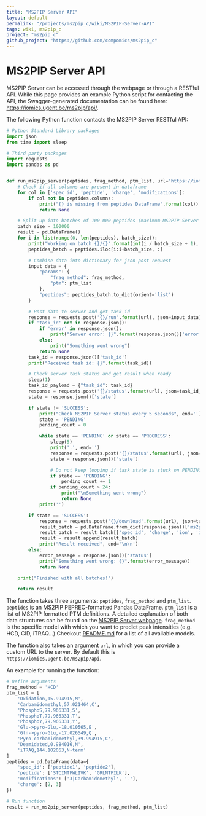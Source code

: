 ```yaml
---
title: "MS2PIP Server API"
layout: default
permalink: "/projects/ms2pip_c/wiki/MS2PIP-Server-API"
tags: wiki, ms2pip_c
project: "ms2pip_c"
github_project: "https://github.com/compomics/ms2pip_c"
---
```


# MS2PIP Server API
MS2PIP Server can be accessed through the webpage or through a RESTful API. While this page provides an example Python script for contacting the API, the Swagger-generated documentation can be found here: https://iomics.ugent.be/ms2pip/api/.

The following Python function contacts the MS2PIP Server RESTful API:
```python
# Python Standard Library packages
import json
from time import sleep

# Third party packages
import requests
import pandas as pd


def run_ms2pip_server(peptides, frag_method, ptm_list, url='https://iomics.ugent.be/ms2pip/api'):
    # Check if all columns are present in dataframe
    for col in ['spec_id', 'peptide', 'charge', 'modifications']:
        if col not in peptides.columns:
            print("{} is missing from peptides DataFrame".format(col))
            return None

    # Split-up into batches of 100 000 peptides (maximum MS2PIP Server accepts per request)
    batch_size = 100000
    result = pd.DataFrame()
    for i in list(range(0, len(peptides), batch_size)):
        print("Working on batch {}/{}".format(int(i / batch_size + 1), len(peptides) // batch_size + 1))
        peptides_batch = peptides.iloc[i:i+batch_size, :]

        # Combine data into dictionary for json post request
        input_data = {
            "params": {
                "frag_method": frag_method,
                "ptm": ptm_list
            },
            "peptides": peptides_batch.to_dict(orient='list')
        }

        # Post data to server and get task id
        response = requests.post('{}/run'.format(url), json=input_data)
        if 'task_id' not in response.json():
            if 'error' in response.json():
                print("Server error: {}".format(response.json()['error']))
            else:
                print("Something went wrong")
            return None
        task_id = response.json()['task_id']
        print("Received task id: {}".format(task_id))

        # Check server task status and get result when ready
        sleep(1)
        task_id_payload = {"task_id": task_id}
        response = requests.post('{}/status'.format(url), json=task_id_payload)
        state = response.json()['state']

        if state != 'SUCCESS':
            print("Check MS2PIP Server status every 5 seconds", end='')
            state = 'PENDING'
            pending_count = 0

            while state == 'PENDING' or state == 'PROGRESS':
                sleep(5)
                print('.', end='')
                response = requests.post('{}/status'.format(url), json=task_id_payload)
                state = response.json()['state']

                # Do not keep looping if task state is stuck on PENDING, it might have failed silently
                if state == 'PENDING':
                    pending_count += 1
                if pending_count > 24:
                    print("\nSomething went wrong")
                    return None
            print('')

        if state == 'SUCCESS':
            response = requests.post('{}/download'.format(url), json=task_id_payload)
            result_batch = pd.DataFrame.from_dict(response.json()['ms2pip_out'])
            result_batch = result_batch[['spec_id', 'charge', 'ion', 'ionnumber', 'mz', 'prediction']]
            result = result.append(result_batch)
            print("Result received", end='\n\n')
        else:
            error_message = response.json()['status']
            print("Something went wrong: {}".format(error_message))
            return None

    print("Finished with all batches!")

    return result
```
The function takes three arguments: `peptides`, `frag_method` and `ptm_list`. `peptides` is an MS2PIP PEPREC-formatted Pandas DataFrame. `ptm_list` is a list of MS2PIP formatted PTM definitions. A detailed explanation of both data structures can be found on the [MS2PIP Server webpage](https://iomics.ugent.be/ms2pip/#howto). `frag_method` is the specific model with which you want to predict peak intensities (e.g. HCD, CID, iTRAQ...) Checkout [README.md](/projects/ms2pip_c/#ms2pip-models) for a list of all available models.

The function also takes an argument `url`, in which you can provide a custom URL to the server. By default this is `https://iomics.ugent.be/ms2pip/api`.

An example for running the function:
```python
# Define arguments
frag_method = 'HCD'
ptm_list = [
    'Oxidation,15.994915,M',
    'Carbamidomethyl,57.021464,C',
    'PhosphoS,79.966331,S',
    'PhosphoT,79.966331,T',
    'PhosphoY,79.966331,Y',
    'Glu->pyro-Glu,-18.010565,E',
    'Gln->pyro-Glu,-17.026549,Q',
    'Pyro-carbamidomethyl,39.994915,C',
    'Deamidated,0.984016,N',
    'iTRAQ,144.102063,N-term'
]
peptides = pd.DataFrame(data={
    'spec_id': ['peptide1', 'peptide2'],
    'peptide': ['STCINTFWLIVK', 'GRLNTFILK'],
    'modifications': ['3|Carbamidomethyl', '-'],
    'charge': [2, 3]
})

# Run function
result = run_ms2pip_server(peptides, frag_method, ptm_list)
```